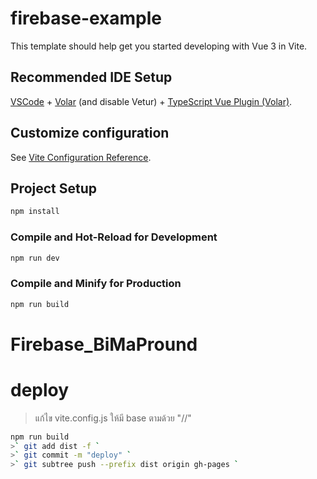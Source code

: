 #  firebase-example

This template should help get you started developing with Vue 3 in Vite.

## Recommended IDE Setup

[VSCode](https://code.visualstudio.com/) + [Volar](https://marketplace.visualstudio.com/items?itemName=Vue.volar) (and disable Vetur) + [TypeScript Vue Plugin (Volar)](https://marketplace.visualstudio.com/items?itemName=Vue.vscode-typescript-vue-plugin).

## Customize configuration

See [Vite Configuration Reference](https://vitejs.dev/config/).

## Project Setup

```sh
npm install
```

### Compile and Hot-Reload for Development

```sh
npm run dev
```

### Compile and Minify for Production

```sh
npm run build
```
# Firebase_BiMaPround


# deploy

> แก้ไข vite.config.js ให้มี base ตามด้วย "/<REPO NAME>/"

```bash
npm run build
>` git add dist -f `
>` git commit -m "deploy" `
>` git subtree push --prefix dist origin gh-pages `
```


